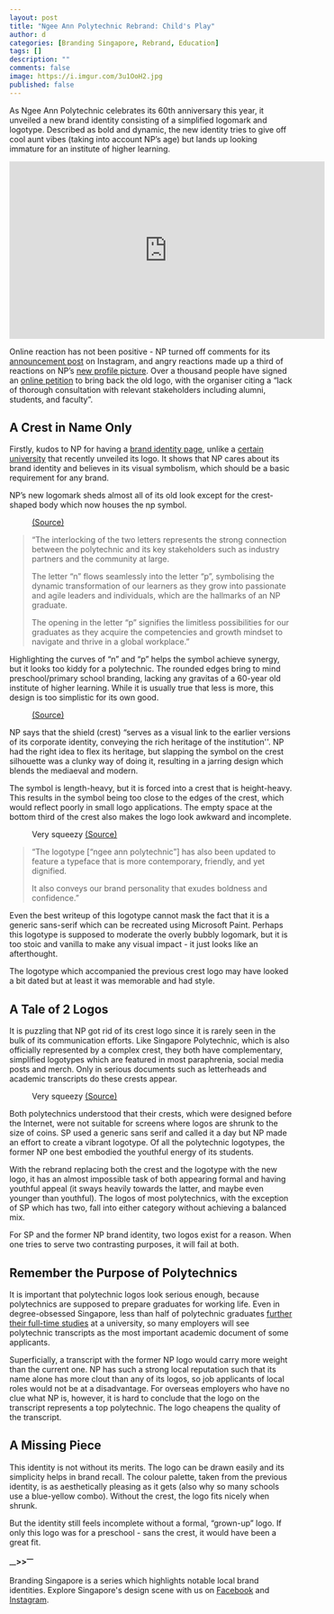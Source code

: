 ```yaml
---
layout: post
title: "Ngee Ann Polytechnic Rebrand: Child's Play"
author: d
categories: [Branding Singapore, Rebrand, Education]
tags: []
description: ""
comments: false
image: https://i.imgur.com/3u1OoH2.jpg
published: false
---
```


As Ngee Ann Polytechnic celebrates its 60th anniversary this year, it unveiled a new brand identity consisting of a simplified logomark and logotype. Described as bold and dynamic, the new identity tries to give off cool aunt vibes (taking into account NP’s age) but lands up looking immature for an institute of higher learning. 

<iframe width="560" height="315" src="https://www.youtube.com/embed/ktMkWMMitFk?si=frJ4bdV73R1png7x" title="YouTube video player" frameborder="0" allow="accelerometer; autoplay; clipboard-write; encrypted-media; gyroscope; picture-in-picture; web-share" allowfullscreen></iframe>

Online reaction has not been positive - NP turned off comments for its <a href="https://www.instagram.com/reel/CyfFewky8Jf/" target="_blank">announcement post</a> on Instagram, and angry reactions made up a third of reactions on NP’s <a href="https://www.facebook.com/photo?fbid=716030417226917&set=a.635933805236579
" target="_blank">new profile picture</a>. Over a thousand people have signed an <a href="https://www.change.org/p/oppose-changes-to-ngee-ann-polytechnic-s-emblem" target="_blank">online petition</a> to bring back the old logo, with the organiser citing a “lack of thorough consultation with relevant stakeholders including alumni, students, and faculty”.

<h2>A Crest in Name Only</h2> 
Firstly, kudos to NP for having a <a href="https://www.np.edu.sg/corporate-logo" target="_blank">brand identity page</a>, unlike a <a href="https://dis-sg.github.io/UAS-branding/" target="_blank">certain university</a> that recently unveiled its logo. It shows that NP cares about its brand identity and believes in its visual symbolism, which should be a basic requirement for any brand. 

NP’s new logomark sheds almost all of its old look except for the crest-shaped body which now houses the np symbol. 

<figure>
<img src="https://i.imgur.com/VluBOkN.gif" alt="">
<figcaption><a href="https://www.np.edu.sg/corporate-logo" target="_blank">(Source)</a></figcaption>
</figure>

<blockquote>
“The interlocking of the two letters represents the strong connection between the polytechnic and its key stakeholders such as industry partners and the community at large. 

The letter “n” flows seamlessly into the letter “p”, symbolising the dynamic transformation of our learners as they grow into passionate and agile leaders and individuals, which are the hallmarks of an NP graduate.

The opening in the letter “p” signifies the limitless possibilities for our graduates as they acquire the competencies and growth mindset to navigate and thrive in a global workplace.”
</blockquote>

Highlighting the curves of “n” and “p” helps the symbol achieve synergy, but it looks too kiddy for a polytechnic. The rounded edges bring to mind preschool/primary school branding, lacking any gravitas of a 60-year old institute of higher learning. While it is usually true that less is more, this design is too simplistic for its own good. 

<figure>
<img src="https://i.imgur.com/wTAFk3V.gif" alt="">
<figcaption><a href="https://www.np.edu.sg/corporate-logo" target="_blank">(Source)</a></figcaption>
</figure>

NP says that the shield (crest) “serves as a visual link to the earlier versions of its corporate identity, conveying the rich heritage of the institution''. NP had the right idea to flex its heritage, but slapping the symbol on the crest silhouette was a clunky way of doing it, resulting in a jarring design which blends the mediaeval and modern.

The symbol is length-heavy, but it is forced into a crest that is height-heavy. This results in the symbol being too close to the edges of the crest, which would reflect poorly in small logo applications. The empty space at the bottom third of the crest also makes the logo look awkward and incomplete.

<figure>
<img src="https://i.imgur.com/8q6XvKP.png" alt="">
<figcaption>Very squeezy <a href="https://t.me/ngeeannpoly" target="_blank">(Source)</a></figcaption>
</figure>

<blockquote>
“The logotype [“ngee ann polytechnic”] has also been updated to feature a typeface that is more contemporary, friendly, and yet dignified.

It also conveys our brand personality that exudes boldness and confidence.”
</blockquote>

Even the best writeup of this logotype cannot mask the fact that it is a generic sans-serif which can be recreated using Microsoft Paint. Perhaps this logotype is supposed to moderate the overly bubbly logomark, but it is too stoic and vanilla to make any visual impact - it just looks like an afterthought.

The logotype which accompanied the previous crest logo may have looked a bit dated but at least it was memorable and had style. 

<h2>A Tale of 2 Logos</h2> 
It is puzzling that NP got rid of its crest logo since it is rarely seen in the bulk of its communication efforts. Like Singapore Polytechnic, which is also officially represented by a complex crest, they both have complementary, simplified logotypes which are featured in most paraphrenia, social media posts and merch. Only in serious documents such as letterheads and academic transcripts do these crests appear. 

<figure>
<img src="https://i.imgur.com/FSUnsiT.png" alt="">
<figcaption>Very squeezy <a href="https://t.me/ngeeannpoly" target="_blank">(Source)</a></figcaption>
</figure>

Both polytechnics understood that their crests, which were designed before the Internet, were not suitable for screens where logos are shrunk to the size of coins. SP used a generic sans serif and called it a day but NP made an effort to create a vibrant logotype. Of all the polytechnic logotypes, the former NP one best embodied the youthful energy of its students. 

With the rebrand replacing both the crest and the logotype with the new logo, it has an almost impossible task of both appearing formal and having youthful appeal (it sways heavily towards the latter, and maybe even younger than youthful). The logos of most polytechnics, with the exception of SP which has two, fall into either category without achieving a balanced mix. 

For SP and the former NP brand identity, two logos exist for a reason. When one tries to serve two contrasting purposes, it will fail at both.

<h2>Remember the Purpose of Polytechnics</h2>
It is important that polytechnic logos look serious enough, because polytechnics are supposed to prepare graduates for working life. Even in degree-obsessed Singapore, less than half of polytechnic graduates <a href="https://www.straitstimes.com/singapore/how-many-uni-places-for-locals-any-quota-for-poly-grads" target="_blank">further their full-time studies</a> at a university, so many employers will see polytechnic transcripts as the most important academic document of some applicants. 

Superficially, a transcript with the former NP logo would carry more weight than the current one. NP has such a strong local reputation such that its name alone has more clout than any of its logos, so job applicants of local roles would not be at a disadvantage. For overseas employers who have no clue what NP is, however, it is hard to conclude that the logo on the transcript represents a top polytechnic. The logo cheapens the quality of the transcript. 

<h2>A Missing Piece</h2>
This identity is not without its merits. The logo can be drawn easily and its simplicity helps in brand recall. The colour palette, taken from the previous identity, is as aesthetically pleasing as it gets (also why so many schools use a blue-yellow combo). Without the crest, the logo fits nicely when shrunk.

But the identity still feels incomplete without a formal, “grown-up” logo. If only this logo was for a preschool - sans the crest, it would have been a great fit. 

<strong><sub>—</sub>><sub></sub>><sup>—</sup></strong>

Branding Singapore is a series which highlights notable local brand identities. Explore Singapore's design scene with us on <a href="https://www.facebook.com/designinsingapore/">Facebook</a> and <a href="https://www.instagram.com/designinsingapore/">Instagram</a>. 
